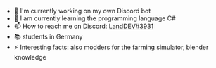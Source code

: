 - 🔭 I'm currently working on my own Discord bot
- 🌱 I am currently learning the programming language C#
- 📫 How to reach me on Discord: [LandDEV#3931](https://discord.gg/2vPq96jCzJ)
- 📚 students in Germany
- ⚡ Interesting facts: also modders for the farming simulator, blender knowledge
